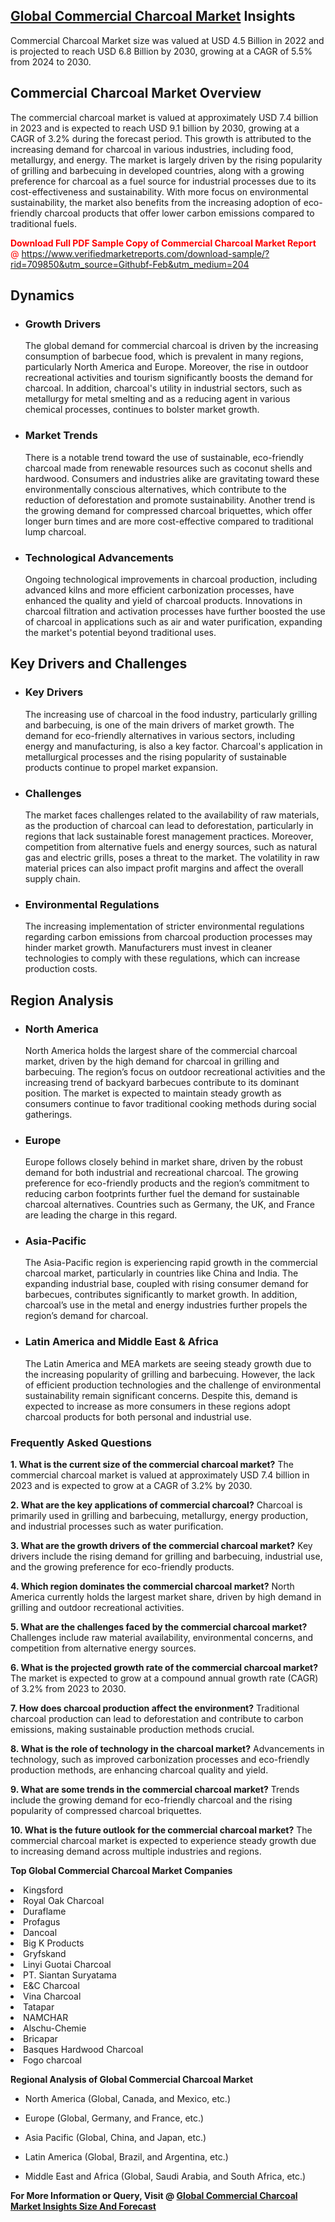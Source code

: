 <h2><a href="https://www.verifiedmarketreports.com/download-sample/?rid=709850&amp;utm_source=Githubf&amp;utm_medium=204" target="_blank">Global Commercial Charcoal Market</a> Insights</h2><p>Commercial Charcoal Market size was valued at USD 4.5 Billion in 2022 and is projected to reach USD 6.8 Billion by 2030, growing at a CAGR of 5.5% from 2024 to 2030.</p><p> <h2>Commercial Charcoal Market Overview</h2> <p>The commercial charcoal market is valued at approximately USD 7.4 billion in 2023 and is expected to reach USD 9.1 billion by 2030, growing at a CAGR of 3.2% during the forecast period. This growth is attributed to the increasing demand for charcoal in various industries, including food, metallurgy, and energy. The market is largely driven by the rising popularity of grilling and barbecuing in developed countries, along with a growing preference for charcoal as a fuel source for industrial processes due to its cost-effectiveness and sustainability. With more focus on environmental sustainability, the market also benefits from the increasing adoption of eco-friendly charcoal products that offer lower carbon emissions compared to traditional fuels.</p> <p><p><span class=""><span style="color: #ff0000;"><strong>Download Full PDF Sample Copy of Commercial Charcoal Market Report</strong> @ </span><a href="https://www.verifiedmarketreports.com/download-sample/?rid=709850&amp;utm_source=Githubf-Feb&amp;utm_medium=204" target="_blank">https://www.verifiedmarketreports.com/download-sample/?rid=709850&amp;utm_source=Githubf-Feb&amp;utm_medium=204</a></span></p></p> <h2>Dynamics</h2> <ul> <li><h3>Growth Drivers</h3> <p>The global demand for commercial charcoal is driven by the increasing consumption of barbecue food, which is prevalent in many regions, particularly North America and Europe. Moreover, the rise in outdoor recreational activities and tourism significantly boosts the demand for charcoal. In addition, charcoal's utility in industrial sectors, such as metallurgy for metal smelting and as a reducing agent in various chemical processes, continues to bolster market growth.</p> </li> <li><h3>Market Trends</h3> <p>There is a notable trend toward the use of sustainable, eco-friendly charcoal made from renewable resources such as coconut shells and hardwood. Consumers and industries alike are gravitating toward these environmentally conscious alternatives, which contribute to the reduction of deforestation and promote sustainability. Another trend is the growing demand for compressed charcoal briquettes, which offer longer burn times and are more cost-effective compared to traditional lump charcoal.</p> </li> <li><h3>Technological Advancements</h3> <p>Ongoing technological improvements in charcoal production, including advanced kilns and more efficient carbonization processes, have enhanced the quality and yield of charcoal products. Innovations in charcoal filtration and activation processes have further boosted the use of charcoal in applications such as air and water purification, expanding the market's potential beyond traditional uses.</p> </li> </ul> <h2>Key Drivers and Challenges</h2> <ul> <li><h3>Key Drivers</h3> <p>The increasing use of charcoal in the food industry, particularly grilling and barbecuing, is one of the main drivers of market growth. The demand for eco-friendly alternatives in various sectors, including energy and manufacturing, is also a key factor. Charcoal's application in metallurgical processes and the rising popularity of sustainable products continue to propel market expansion.</p> </li> <li><h3>Challenges</h3> <p>The market faces challenges related to the availability of raw materials, as the production of charcoal can lead to deforestation, particularly in regions that lack sustainable forest management practices. Moreover, competition from alternative fuels and energy sources, such as natural gas and electric grills, poses a threat to the market. The volatility in raw material prices can also impact profit margins and affect the overall supply chain.</p> </li> <li><h3>Environmental Regulations</h3> <p>The increasing implementation of stricter environmental regulations regarding carbon emissions from charcoal production processes may hinder market growth. Manufacturers must invest in cleaner technologies to comply with these regulations, which can increase production costs.</p> </li> </ul> <h2>Region Analysis</h2> <ul> <li><h3>North America</h3> <p>North America holds the largest share of the commercial charcoal market, driven by the high demand for charcoal in grilling and barbecuing. The region’s focus on outdoor recreational activities and the increasing trend of backyard barbecues contribute to its dominant position. The market is expected to maintain steady growth as consumers continue to favor traditional cooking methods during social gatherings.</p> </li> <li><h3>Europe</h3> <p>Europe follows closely behind in market share, driven by the robust demand for both industrial and recreational charcoal. The growing preference for eco-friendly products and the region’s commitment to reducing carbon footprints further fuel the demand for sustainable charcoal alternatives. Countries such as Germany, the UK, and France are leading the charge in this regard.</p> </li> <li><h3>Asia-Pacific</h3> <p>The Asia-Pacific region is experiencing rapid growth in the commercial charcoal market, particularly in countries like China and India. The expanding industrial base, coupled with rising consumer demand for barbecues, contributes significantly to market growth. In addition, charcoal’s use in the metal and energy industries further propels the region’s demand for charcoal.</p> </li> <li><h3>Latin America and Middle East & Africa</h3> <p>The Latin America and MEA markets are seeing steady growth due to the increasing popularity of grilling and barbecuing. However, the lack of efficient production technologies and the challenge of environmental sustainability remain significant concerns. Despite this, demand is expected to increase as more consumers in these regions adopt charcoal products for both personal and industrial use.</p> </li> </ul> <h3>Frequently Asked Questions</h3> <p><strong>1. What is the current size of the commercial charcoal market?</strong> The commercial charcoal market is valued at approximately USD 7.4 billion in 2023 and is expected to grow at a CAGR of 3.2% by 2030.</p> <p><strong>2. What are the key applications of commercial charcoal?</strong> Charcoal is primarily used in grilling and barbecuing, metallurgy, energy production, and industrial processes such as water purification.</p> <p><strong>3. What are the growth drivers of the commercial charcoal market?</strong> Key drivers include the rising demand for grilling and barbecuing, industrial use, and the growing preference for eco-friendly products.</p> <p><strong>4. Which region dominates the commercial charcoal market?</strong> North America currently holds the largest market share, driven by high demand in grilling and outdoor recreational activities.</p> <p><strong>5. What are the challenges faced by the commercial charcoal market?</strong> Challenges include raw material availability, environmental concerns, and competition from alternative energy sources.</p> <p><strong>6. What is the projected growth rate of the commercial charcoal market?</strong> The market is expected to grow at a compound annual growth rate (CAGR) of 3.2% from 2023 to 2030.</p> <p><strong>7. How does charcoal production affect the environment?</strong> Traditional charcoal production can lead to deforestation and contribute to carbon emissions, making sustainable production methods crucial.</p> <p><strong>8. What is the role of technology in the charcoal market?</strong> Advancements in technology, such as improved carbonization processes and eco-friendly production methods, are enhancing charcoal quality and yield.</p> <p><strong>9. What are some trends in the commercial charcoal market?</strong> Trends include the growing demand for eco-friendly charcoal and the rising popularity of compressed charcoal briquettes.</p> <p><strong>10. What is the future outlook for the commercial charcoal market?</strong> The commercial charcoal market is expected to experience steady growth due to increasing demand across multiple industries and regions.</p> </p><p><strong>Top Global Commercial Charcoal Market Companies</strong></p><div data-test-id=""><p><li>Kingsford</li><li> Royal Oak Charcoal</li><li> Duraflame</li><li> Profagus</li><li> Dancoal</li><li> Big K Products</li><li> Gryfskand</li><li> Linyi Guotai Charcoal</li><li> PT. Siantan Suryatama</li><li> E&C Charcoal</li><li> Vina Charcoal</li><li> Tatapar</li><li> NAMCHAR</li><li> Alschu-Chemie</li><li> Bricapar</li><li> Basques Hardwood Charcoal</li><li> Fogo charcoal</li></p><div><strong>Regional Analysis of&nbsp;Global Commercial Charcoal Market</strong></div><ul><li dir="ltr"><p dir="ltr">North America&nbsp;(Global, Canada, and Mexico, etc.)</p></li><li dir="ltr"><p dir="ltr">Europe (Global, Germany, and France, etc.)</p></li><li dir="ltr"><p dir="ltr">Asia Pacific&nbsp;(Global, China, and Japan, etc.)</p></li><li dir="ltr"><p dir="ltr">Latin America&nbsp;(Global, Brazil, and Argentina, etc.)</p></li><li dir="ltr">Middle East and Africa&nbsp;(Global, Saudi Arabia, and South Africa, etc.)</li></ul><p><strong>For More Information or Query, Visit @&nbsp;</strong><strong><a href="https://www.verifiedmarketreports.com/product/commercial-charcoal-market/?utm_source=Githubf&amp;utm_medium=204" target="_blank">Global Commercial Charcoal Market Insights Size And Forecast</a></strong></p></div>
